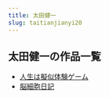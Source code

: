 ```yaml
---
title: 太田健一
slug: taitianjianyi20
---
```


## 太田健一の作品一覧

- [人生は擬似体験ゲーム](renshenghanisit-752)
- [脳細胞日記](noyxibaoriji-efe)
